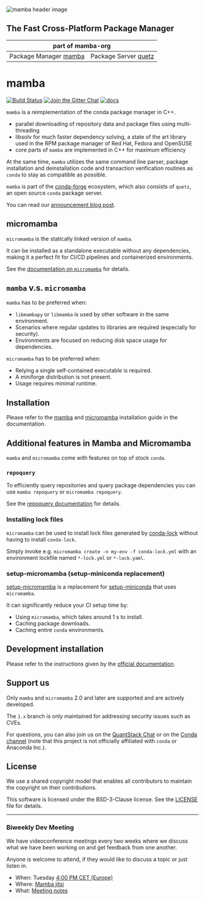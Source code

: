 ![mamba header image](docs/assets/mamba_header.png)

## The Fast Cross-Platform Package Manager

<table>
<thead align="center" cellspacing="10">
  <tr>
    <th colspan="3" align="center" border="">part of mamba-org</th>
  </tr>
</thead>
<tbody>
  <tr background="#FFF">
    <td align="center">Package Manager <a href="https://github.com/mamba-org/mamba">mamba</a></td>
    <td align="center">Package Server <a href="https://github.com/mamba-org/quetz">quetz</a></td>
  </tr>
</tbody>
</table>

# mamba

[![Build Status](https://github.com/mamba-org/mamba/workflows/CI/badge.svg)](https://github.com/mamba-org/mamba/actions)
[![Join the Gitter Chat](https://badges.gitter.im/Join%20Chat.svg)](https://gitter.im/mamba-org/Lobby?utm_source=badge&utm_medium=badge&utm_campaign=pr-badge&utm_content=badge)
[![docs](https://readthedocs.org/projects/mamba/badge/?version=latest&style=flat)](https://mamba.readthedocs.io/en/latest)

`mamba` is a reimplementation of the conda package manager in C++.

- parallel downloading of repository data and package files using multi-threading
- libsolv for much faster dependency solving, a state of the art library used in the RPM package manager of Red Hat, Fedora and OpenSUSE
- core parts of `mamba` are implemented in C++ for maximum efficiency

At the same time, `mamba` utilizes the same command line parser, package installation and deinstallation code and transaction verification routines as `conda` to stay as compatible as possible.

`mamba` is part of the [conda-forge](https://conda-forge.org/) ecosystem, which also consists of `quetz`, an open source `conda` package server.

You can read our [announcement blog post](https://medium.com/@QuantStack/open-software-packaging-for-science-61cecee7fc23).

## micromamba

`micromamba` is the statically linked version of `mamba`.

It can be installed as a standalone executable without any dependencies, making it a perfect fit for CI/CD pipelines and containerized environments.

See the [documentation on `micromamba`](https://mamba.readthedocs.io/en/latest/user_guide/micromamba.html) for details.

## `mamba` v.s. `micromamba`

`mamba` has to be preferred when:
  - `libmambapy` or `libmamba` is used by other software in the same environment.
  - Scenarios where regular updates to libraries are required (especially for security).
  - Environments are focused on reducing disk space usage for dependencies.

`micromamba` has to be preferred when:
  - Relying a single self-contained executable is required.
  - A miniforge distribution is not present.
  - Usage requires minimal runtime.

## Installation

Please refer to the [mamba](https://mamba.readthedocs.io/en/latest/installation/mamba-installation.html) and [micromamba](https://mamba.readthedocs.io/en/latest/installation/micromamba-installation.html) installation guide in the documentation.

## Additional features in Mamba and Micromamba

`mamba` and `micromamba` come with features on top of stock `conda`.

### `repoquery`

To efficiently query repositories and query package dependencies you can use `mamba repoquery` or `micromamba repoquery`.

See the [repoquery documentation](https://mamba.readthedocs.io/en/latest/user_guide/mamba.html#repoquery) for details.

### Installing lock files

`micromamba` can be used to install lock files generated by [conda-lock](https://conda.github.io/conda-lock/) without having to install `conda-lock`.

Simply invoke e.g. `micromamba create -n my-env -f conda-lock.yml` with an environment lockfile named `*-lock.yml` or `*-lock.yaml`.

### setup-micromamba (setup-miniconda replacement)

[setup-micromamba](https://github.com/marketplace/actions/setup-micromamba) is a replacement for [setup-miniconda](https://github.com/marketplace/actions/setup-miniconda) that uses `micromamba`.

It can significantly reduce your CI setup time by:

- Using `micromamba`, which takes around 1 s to install.
- Caching package downloads.
- Caching entire `conda` environments.

## Development installation

Please refer to the instructions given by the [official documentation](https://mamba.readthedocs.io/en/latest/developer_zone/dev_environment.html).

## Support us

Only `mamba` and `micromamba` 2.0 and later are supported and are actively developed.

The `1.x` branch is only maintained for addressing security issues such as CVEs.

For questions, you can also join us on the [QuantStack Chat](https://gitter.im/QuantStack/Lobby) or on the [Conda channel](https://gitter.im/conda/conda) (note that this project is not officially affiliated with `conda` or Anaconda Inc.).

## License

We use a shared copyright model that enables all contributors to maintain the copyright on their contributions.

This software is licensed under the BSD-3-Clause license. See the [LICENSE](LICENSE) file for details.

---

### Biweekly Dev Meeting

We have videoconference meetings every two weeks where we discuss what we have been working on and get feedback from one another.

Anyone is welcome to attend, if they would like to discuss a topic or just listen in.

- When: Tuesday [4:00 PM CET (Europe)](https://calendar.google.com/calendar/u/0/embed?src=ab3jrfpede0kq0ubsroe82cd00@group.calendar.google.com&ctz=Europe/Paris)
- Where: [Mamba jitsi](https://meet.jit.si/mamba-org)
- What: [Meeting notes](https://hackmd.io/@guj2k_aBSSyr1YHBG9raWw/HyHt-Ekzj)
